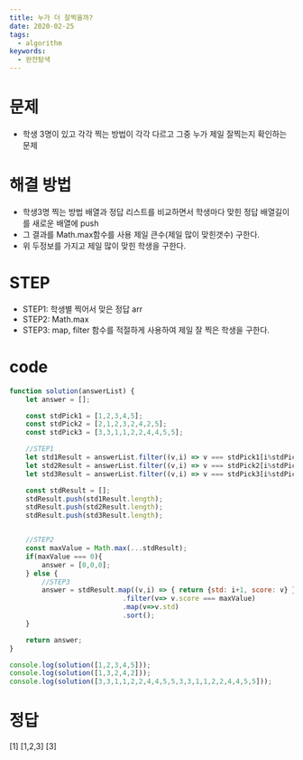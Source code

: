 ```yaml
---
title: 누가 더 잘찍을까?
date: 2020-02-25
tags:
  - algorithm
keywords:
  - 완전탐색
---
```


# 문제 
* 학생 3명이 있고 각각 찍는 방법이 각각 다르고 그중 누가 제일 잘찍는지 확인하는 문제 
        
# 해결 방법 
* 학생3명 찍는 방법 배열과 정답 리스트를 비교하면서 학생마다 맞힌 정답 배열길이를 새로운 배열에 push
* 그 결과를 Math.max함수를 사용 제일 큰수(제일 많이 맞힌갯수) 구한다.
* 위 두정보를 가지고 제일 많이 맞힌 학생을 구한다.


# STEP
* STEP1: 학생별 찍어서 맞은 정답 arr
* STEP2: Math.max
* STEP3: map, filter 함수를 적절하게 사용하여 제일 잘 찍은 학생을 구한다.

# code
```js
function solution(answerList) {
    let answer = [];

    const stdPick1 = [1,2,3,4,5];
    const stdPick2 = [2,1,2,3,2,4,2,5];
    const stdPick3 = [3,3,1,1,2,2,4,4,5,5];

    //STEP1
    let std1Result = answerList.filter((v,i) => v === stdPick1[i%stdPick1.length]);
    let std2Result = answerList.filter((v,i) => v === stdPick2[i%stdPick2.length]);
    let std3Result = answerList.filter((v,i) => v === stdPick3[i%stdPick3.length]);

    const stdResult = [];
    stdResult.push(std1Result.length);
    stdResult.push(std2Result.length);
    stdResult.push(std3Result.length);


    //STEP2
    const maxValue = Math.max(...stdResult);
    if(maxValue === 0){
        answer = [0,0,0];
    } else {
        //STEP3
        answer = stdResult.map((v,i) => { return {std: i+1, score: v} })
                            .filter(v=> v.score === maxValue)
                            .map(v=>v.std)
                            .sort();
    }

    return answer;
}

console.log(solution([1,2,3,4,5]));
console.log(solution([1,3,2,4,2]));
console.log(solution([3,3,1,1,2,2,4,4,5,5,3,3,1,1,2,2,4,4,5,5]));
```

# 정답 
[1]
[1,2,3]
[3]

